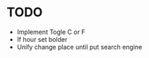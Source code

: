 # TODO
* Implement Togle C or F
* If hour set bolder
* Unify change place until put search engine


